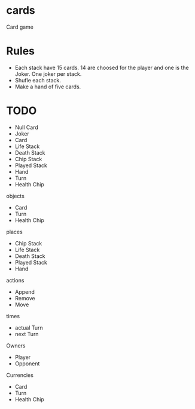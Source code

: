 # cards

Card game

# Rules

- Each stack have 15 cards. 14 are choosed for the player and one is the Joker.
  One joker per stack.
- Shufle each stack.
- Make a hand of five cards.

# TODO

- Null Card
- Joker
- Card
- Life Stack
- Death Stack
- Chip Stack
- Played Stack
- Hand
- Turn
- Health Chip

objects
- Card
- Turn
- Health Chip

places
- Chip Stack
- Life Stack
- Death Stack
- Played Stack
- Hand

actions
- Append
- Remove
- Move

times
- actual Turn
- next Turn

Owners
- Player
- Opponent

Currencies
- Card
- Turn
- Health Chip
